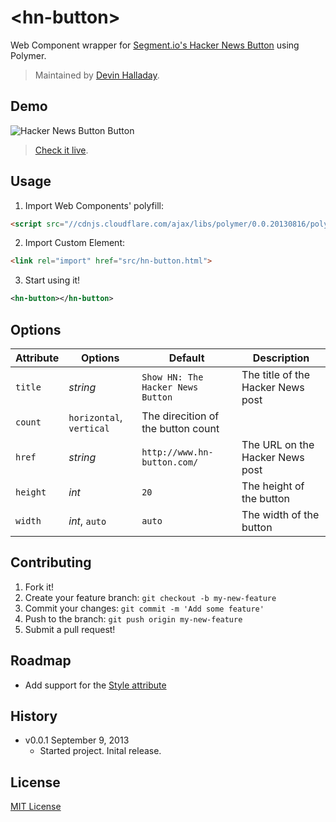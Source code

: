 # &lt;hn-button&gt;

Web Component wrapper for [Segment.io's Hacker News Button](http://www.hn-button.com/) using Polymer.

> Maintained by [Devin Halladay](https://github.com/devinhalladay).

## Demo

![Hacker News Button Button](http://f.cl.ly/items/361j1H0e0E1s0H190h07/Image%202013-09-09%20at%203.05.06%20PM.png)

> [Check it live](http://devinhalladay.github.io/hn-button).

## Usage

1. Import Web Components' polyfill:

  ```html
  <script src="//cdnjs.cloudflare.com/ajax/libs/polymer/0.0.20130816/polymer.min.js"></script>
  ```

2. Import Custom Element:

  ```html
  <link rel="import" href="src/hn-button.html">
  ```

3. Start using it!

  ```xml
  <hn-button></hn-button>
  ```

## Options

Attribute | Options       | Default                    | Description
---       | ---           | ---                        | ---
`title`   | *string*      | `Show HN: The Hacker News Button`   | The title of the Hacker News post
`count`   | `horizontal`, `vertical`                   | The direcition of the button count
`href`    | *string*      | `http://www.hn-button.com/` | The URL on the Hacker News post
`height`  | *int*         | `20`                       | The height of the button
`width`   | *int*, `auto` | `auto`                     | The width of the button

## Contributing

1. Fork it!
2. Create your feature branch: `git checkout -b my-new-feature`
3. Commit your changes: `git commit -m 'Add some feature'`
4. Push to the branch: `git push origin my-new-feature`
5. Submit a pull request!

## Roadmap

* Add support for the [Style attribute](http://www.hn-button.com/)

## History

* v0.0.1 September 9, 2013
  * Started project. Inital release.

## License

[MIT License](http://opensource.org/licenses/MIT)